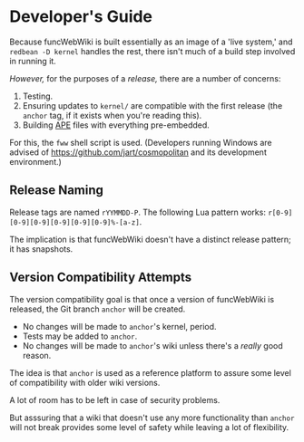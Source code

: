 # Developer's Guide

Because funcWebWiki is built essentially as an image of a 'live system,' and `redbean -D kernel` handles the rest, there isn't much of a build step involved in running it.

_However,_ for the purposes of a _release,_ there are a number of concerns:

1. Testing.
2. Ensuring updates to `kernel/` are compatible with the first release (the `anchor` tag, if it exists when you're reading this).
3. Building [APE](https://justine.lol/ape.html) files with everything pre-embedded.

For this, the `fww` shell script is used. (Developers running Windows are advised of <https://github.com/jart/cosmopolitan> and its development environment.)

## Release Naming

Release tags are named `rYYMMDD-P`. The following Lua pattern works: `r[0-9][0-9][0-9][0-9][0-9][0-9]%-[a-z]`.

The implication is that funcWebWiki doesn't have a distinct release pattern; it has snapshots.

## Version Compatibility Attempts

The version compatibility goal is that once a version of funcWebWiki is released, the Git branch `anchor` will be created.

* No changes will be made to `anchor`'s kernel, period.
* Tests may be added to `anchor`.
* No changes will be made to `anchor`'s wiki unless there's a _really_ good reason.

The idea is that `anchor` is used as a reference platform to assure some level of compatibility with older wiki versions.

A lot of room has to be left in case of security problems.

But asssuring that a wiki that doesn't use any more functionality than `anchor` will not break provides some level of safety while leaving a lot of flexibility.
